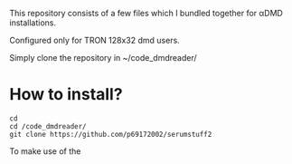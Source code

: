 This repository consists of a few files which I bundled together for αDMD installations. 

Configured only for TRON 128x32 dmd users.

Simply clone the repository in ~/code_dmdreader/

# How to install?

```
cd
cd /code_dmdreader/
git clone https://github.com/p69172002/serumstuff2
```

To make use of the 

